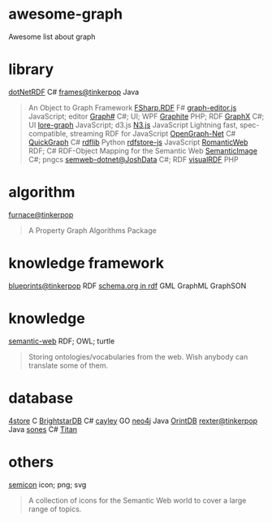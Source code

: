 # awesome-graph
Awesome list about graph

# library
[dotNetRDF](https://github.com/dotnetrdf/dotnetrdf) C#
[frames@tinkerpop](https://github.com/tinkerpop/frames) Java
> An Object to Graph Framework
[FSharp.RDF](https://github.com/ryansroberts/FSharp.RDF) F#
[graph-editor.js](https://github.com/rkirov/graph-editor.js) JavaScript; editor
[Graph#](http://graphsharp.codeplex.com/) C#; UI; WPF
[Graphite](https://github.com/cgutteridge/Graphite) PHP; RDF
[GraphX](https://github.com/panthernet/GraphX) C#; UI
[lore-graph](https://github.com/13f/lore-graph) JavaScript; d3.js
[N3.js](https://github.com/RubenVerborgh/N3.js) JavaScript
> Lightning fast, spec-compatible, streaming RDF for JavaScript
[OpenGraph-Net](https://github.com/ghorsey/OpenGraph-Net) C#
[QuickGraph](http://quickgraph.codeplex.com/) C#
[rdflib](https://github.com/RDFLib/rdflib) Python
[rdfstore-js](https://github.com/antoniogarrote/rdfstore-js) JavaScript
[RomanticWeb](https://github.com/MakoLab/RomanticWeb) RDF; C#
> RDF-Object Mapping for the Semantic Web
[SemanticImage](https://github.com/taurenshaman/SemanticImage) C#; pngcs
[semweb-dotnet@JoshData](https://github.com/JoshData/semweb-dotnet) C#; RDF
[visualRDF](https://github.com/alangrafu/visualRDF) PHP

# algorithm
[furnace@tinkerpop](https://github.com/tinkerpop/furnace)
> A Property Graph Algorithms Package

# knowledge framework
[blueprints@tinkerpop](https://github.com/tinkerpop/blueprints)
RDF
[schema.org in rdf](https://github.com/mhausenblas/schema-org-rdf)
GML
GraphML
GraphSON

# knowledge
[semantic-web](https://github.com/taurenshaman/semantic-web) RDF; OWL; turtle
> Storing ontologies/vocabularies from the web. Wish anybody can translate some of them.

# database
[4store](https://github.com/4store/4store) C
[BrightstarDB](https://github.com/BrightstarDB/BrightstarDB) C#
[cayley](https://github.com/cayleygraph/cayley) GO
[neo4j](http://neo4j.org/) Java
[OrintDB](http://www.orientechnologies.com/)
[rexter@tinkerpop](https://github.com/tinkerpop/rexster) Java
[sones](https://github.com/sones/sones) C#
[Titan](http://thinkaurelius.github.com/titan/)

# others
[semicon](https://github.com/k00ni/semicon) icon; png; svg
> A collection of icons for the Semantic Web world to cover a large range of topics.
